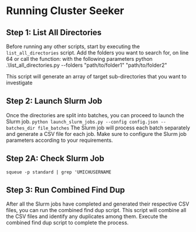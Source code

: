 # Running Cluster Seeker

## Step 1: List All Directories

Before running any other scripts, start by executing the `list_all_directories` script.
Add the folders you want to search for, on line 64
or call the function: with the following parameters
python .\list_all_directories.py --folders "path/to/folder1" "path/to/folder2"

This script will generate an array of target sub-directories that you want to investigate

## Step 2: Launch Slurm Job

Once the directories are split into batches, you can proceed to launch the Slurm job.
`python launch_slurm_jobs.py --config config.json --batches_dir file_batches`
The Slurm job will process each batch separately and generate a CSV file for each job. Make sure to configure the Slurm job parameters according to your requirements.

## Step 2A: Check Slurm Job

<!-- Check slurm job -->

`squeue -p standard | grep 'UMICHUSERNAME`

## Step 3: Run Combined Find Dup

After all the Slurm jobs have completed and generated their respective CSV files, you can run the combined find dup script. This script will combine all the CSV files and identify any duplicates among them. Execute the combined find dup script to complete the process.
